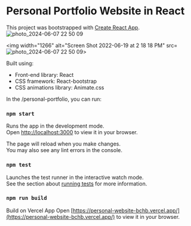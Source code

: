 # Personal Portfolio Website in React

This project was bootstrapped with [Create React App](https://github.com/facebook/create-react-app).
![photo_2024-06-07 22 50 09](https://github.com/jackclx/personal-website/assets/102727713/468afdd4-7e3c-4456-9d68-bc26e1867ffe)


<img width="1266" alt="Screen Shot 2022-06-19 at 2 18 18 PM" src=![photo_2024-06-07 22 50 09](https://github.com/jackclx/personal-website/assets/102727713/468afdd4-7e3c-4456-9d68-bc26e1867ffe)>

Built using:

- Front-end library: React
- CSS framework: React-bootstrap
- CSS animations library: Animate.css

In the /personal-portfolio, you can run:

### `npm start`

Runs the app in the development mode.\
Open [http://localhost:3000](http://localhost:3000) to view it in your browser.

The page will reload when you make changes.\
You may also see any lint errors in the console.

### `npm test`

Launches the test runner in the interactive watch mode.\
See the section about [running tests](https://facebook.github.io/create-react-app/docs/running-tests) for more information.

### `npm run build`

Build on Vercel App 
Open [https://personal-website-bchb.vercel.app/](https://personal-website-bchb.vercel.app/) to view it in your browser. 
